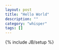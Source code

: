 ```yaml
---
layout: post
title: "Hello World"
description: ""
category: "whisper"
tags: []
---
```

{% include JB/setup %}
